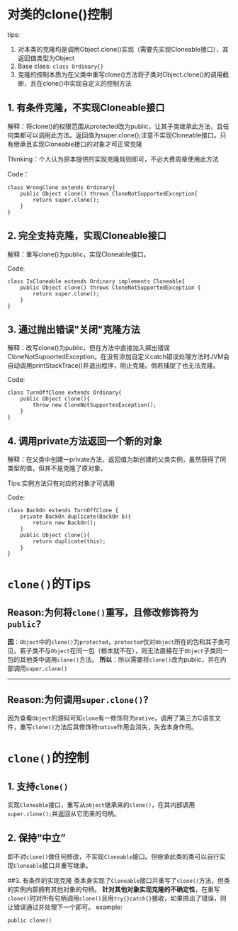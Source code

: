 # 对类的clone()控制
tips: 
1. 对本类的克隆均是调用Object.clone()实现（需要先实现Cloneable接口），其返回值类型为Object
2. Base class: `class Ordinary{}`
3. 克隆的控制本质为在父类中重写clone()方法将子类对Object.clone()的调用截断，且在clone()中实现自定义的控制方法
## 1. 有条件克隆，不实现Cloneable接口
解释：将clone()的权限范围从protected改为public，让其子类继承此方法，且任何类都可以调用此方法。返回值为super.clone();注意不实现Cloneable接口。只有继承且实现Cloneable接口的对象才可正常克隆

Thinking：个人认为原本提供的实现克隆规则即可，不必大费周章使用此方法

Code：
```
class WrongClone extends Ordinary{
    public Object clone() throws CloneNotSupportedException{
        return super.clone();
    }
}
```
## 2. 完全支持克隆，实现Cloneable接口
解释：重写clone()为public，实现Cloneable接口。

Code:
```
class IsCloneable extends Ordinary implements Cloneable{
    public Object clone() throws CloneNotSupportedException {
        return super.clone();
    }
}
```
## 3. 通过抛出错误"关闭"克隆方法
解释：改写clone()为public，但在方法中直接加入掷出错误CloneNotSupoortedException。在没有添加自定义catch错误处理方法时JVM会自动调用printStackTrace()并退出程序，阻止克隆。倘若捕捉了也无法克隆。

Code:
```
class TurnOffClone extends Ordinary{
    public Object clone(){
        throw new CloneNotSupportesException();
    }
}
```
## 4. 调用private方法返回一个新的对象
解释：在父类中创建一private方法，返回值为新创建的父类实例，虽然获得了同类型的值，但并不是克隆了原对象。

Tips:实例方法只有对应的对象才可调用

Code:
```
class BackOn extends TurnOffClone {
    private BackOn duplicate(BackOn b){
        return new BackOn();
    }
    public Object clone(){
        return duplicate(this);
    }
}
```

# `clone()`的Tips

## Reason:为何将`clone()`重写，且修改修饰符为`public`?
**因**：`Object`中的`clone()`为`protected`，`protected`仅对`Object`所在的包和其子类可见，若子类不与`Object`在同一包（根本就不在），则无法直接在于`Object`子类同一包的其他类中调用`clone()`方法。
**所以**：所以需要将`clone()`改为public，并在内部调用`super.clone()`
***

## Reason:为何调用`super.clone()`?
因为查看`Object`的源码可知`clone`有一修饰符为`native`，调用了第三方C语言文件，重写`clone()`方法后其修饰符`native`作用会消失，失去本身作用。

# `clone()`的控制

## 1. 支持`clone()`
实现`Cloneable`接口，重写从`object`继承来的`clone()`，在其内部调用`super.clone();`并返回从它而来的句柄。

## 2. 保持“中立”
即不对`clone()`做任何修改，不实现`Cloneable`接口。但继承此类的类可以自行实现`Cloneable`接口并重写继承。

##3. 有条件的实现克隆
类本身实现了`Cloneable`接口并重写了`clone()`方法，但类的实例内部拥有其他对象的句柄。
**针对其他对象实现克隆的不确定性**，在重写`clone()`时对所有句柄调用`clone()`且用`try{}catch{}`接收，如果掷出了错误，则让错误通过并处理下一个即可。
example:
```
public clone() 
```